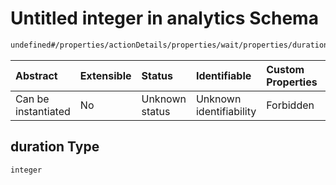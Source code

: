 # Untitled integer in analytics Schema

```txt
undefined#/properties/actionDetails/properties/wait/properties/duration
```



| Abstract            | Extensible | Status         | Identifiable            | Custom Properties | Additional Properties | Access Restrictions | Defined In                                                                     |
| :------------------ | :--------- | :------------- | :---------------------- | :---------------- | :-------------------- | :------------------ | :----------------------------------------------------------------------------- |
| Can be instantiated | No         | Unknown status | Unknown identifiability | Forbidden         | Allowed               | none                | [analytics\_v1.schema.json\*](analytics_v1.schema.json "open original schema") |

## duration Type

`integer`
